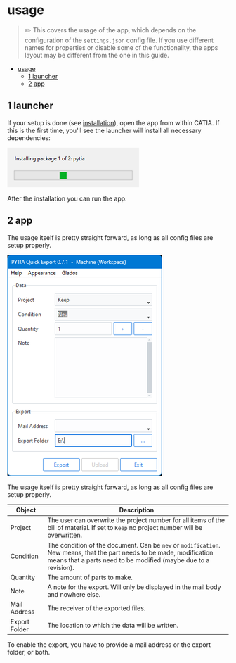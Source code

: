 # usage

> ✏️ This covers the usage of the app, which depends on the configuration of the `settings.json` config file. If you use different names for properties or disable some of the functionality, the apps layout may be different from the one in this guide.

- [usage](#usage)
  - [1 launcher](#1-launcher)
  - [2 app](#2-app)

## 1 launcher

If your setup is done (see [installation](./INSTALLATION.md)), open the app from within CATIA. If this is the first time, you'll see the launcher will install all necessary dependencies:

![Installer](/assets/images/installer.png)

After the installation you can run the app.

## 2 app

The usage itself is pretty straight forward, as long as all config files are setup properly.

![App](/assets/images/app.png)

The usage itself is pretty straight forward, as long as all config files are setup properly.

Object | Description
--- | ---
Project | The user can overwrite the project number for all items of the bill of material. If set to `Keep` no project number will be overwritten.
Condition | The condition of the document. Can be `new` or `modification`. New means, that the part needs to be made, modification means that a parts need to be modified (maybe due to a revision).
Quantity | The amount of parts to make.
Note | A note for the export. Will only be displayed in the mail body and nowhere else.
Mail Address | The receiver of the exported files.
Export Folder | The location to which the data will be written.

To enable the export, you have to provide a mail address or the export folder, or both.
